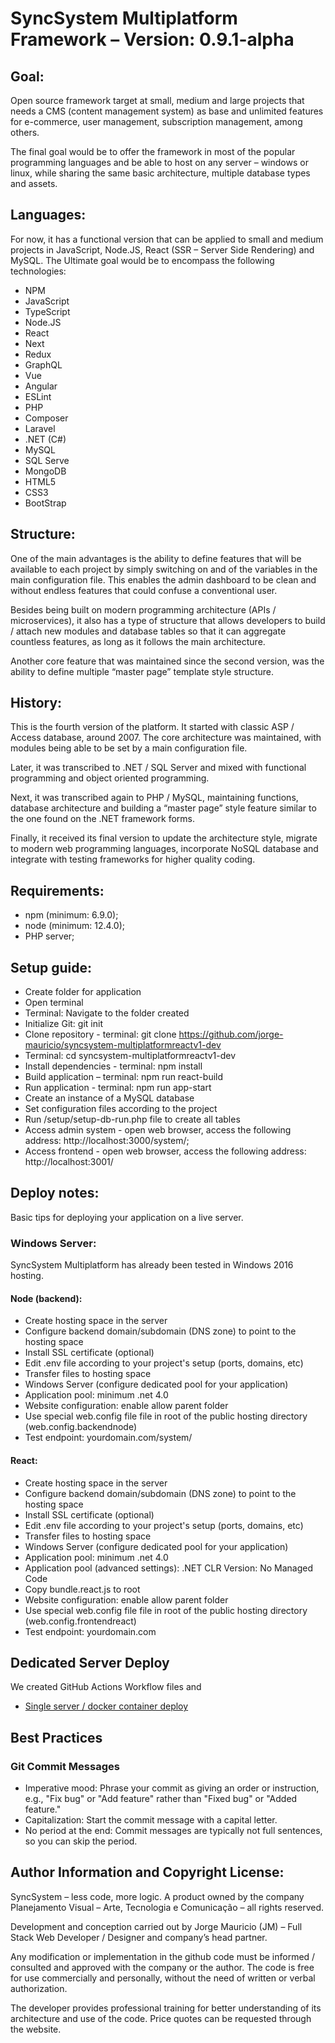 # SyncSystem Multiplatform Framework – Version: 0.9.1-alpha

## Goal:
Open source framework target at small, medium and large projects that needs a CMS (content management system) as base and unlimited features for e-commerce, user management, subscription management, among others.

The final goal would be to offer the framework in most of the popular programming languages and be able to host on any server – windows or linux, while sharing the same basic architecture, multiple database types and assets.

## Languages:
For now, it has a functional version that can be applied to small and medium projects in JavaScript, Node.JS, React (SSR – Server Side Rendering) and MySQL. The Ultimate goal would be to encompass the following technologies:
- NPM
- JavaScript
- TypeScript
- Node.JS
- React
- Next
- Redux
- GraphQL
- Vue
- Angular
- ESLint
- PHP
- Composer
- Laravel
- .NET (C#)
- MySQL
- SQL Serve
- MongoDB
- HTML5
- CSS3
- BootStrap

## Structure:
One of the main advantages is the ability to define features that will be available to each project by simply switching on and of the variables in the main configuration file. This enables the admin dashboard to be clean and without endless features that could confuse a conventional user.

Besides being built on modern programming architecture (APIs / microservices), it also has a type of structure that allows developers to build / attach new modules and database tables so that it can aggregate countless features, as long as it follows the main architecture.

Another core feature that was maintained since the second version, was the ability to define multiple “master page” template style structure.

## History:
This is the fourth version of the platform. It started with classic ASP / Access database, around 2007. The core architecture was maintained, with modules being able to be set by a main configuration file.

Later, it was transcribed to .NET / SQL Server and mixed with functional programming and object oriented programming.

Next, it was transcribed again to PHP / MySQL, maintaining functions, database architecture and building a “master page” style feature similar to the one found on the .NET framework forms.

Finally, it received its final version to update the architecture style, migrate to modern web programming languages, incorporate NoSQL database and integrate with testing frameworks for higher quality coding.

## Requirements:
- npm (minimum: 6.9.0);
- node (minimum: 12.4.0);
- PHP server;

## Setup guide:
- Create folder for application
- Open terminal
- Terminal: Navigate to the folder created
- Initialize Git: git init
- Clone repository - terminal: git clone https://github.com/jorge-mauricio/syncsystem-multiplatformreactv1-dev
- Terminal: cd syncsystem-multiplatformreactv1-dev
- Install dependencies - terminal: npm install
- Build application – terminal: npm run react-build
- Run application - terminal: npm run app-start
- Create an instance of a MySQL database
- Set configuration files according to the project
- Run /setup/setup-db-run.php file to create all tables
- Access admin system - open web browser, access the following address: http://localhost:3000/system/;
- Access frontend - open web browser, access the following address: http://localhost:3001/

## Deploy notes:
Basic tips for deploying your application on a live server.

### Windows Server:
SyncSystem Multiplatform has already been tested in Windows 2016 hosting.

#### Node (backend):
- Create hosting space in the server
- Configure backend domain/subdomain (DNS zone) to point to the hosting space
- Install SSL certificate (optional)
- Edit .env file according to your project's setup (ports, domains, etc)
- Transfer files to hosting space
- Windows Server (configure dedicated pool for your application)
- Application pool: minimum .net 4.0
- Website configuration: enable allow parent folder
- Use special web.config file file in root of the public hosting directory (web.config.backendnode)
- Test endpoint: yourdomain.com/system/

#### React:
- Create hosting space in the server
- Configure backend domain/subdomain (DNS zone) to point to the hosting space
- Install SSL certificate (optional)
- Edit .env file according to your project's setup (ports, domains, etc)
- Transfer files to hosting space
- Windows Server (configure dedicated pool for your application)
- Application pool: minimum .net 4.0
- Application pool (advanced settings): .NET CLR Version: No Managed Code
- Copy bundle.react.js to root
- Website configuration: enable allow parent folder
- Use special web.config file file in root of the public hosting directory (web.config.frontendreact)
- Test endpoint: yourdomain.com

## Dedicated Server Deploy
We created GitHub Actions Workflow files and 
- [Single server / docker container deploy](devops/linux-ubuntu-server-build/README.md)

## Best Practices
### Git Commit Messages
- Imperative mood: Phrase your commit as giving an order or instruction, e.g., "Fix bug" or "Add feature" rather than "Fixed bug" or "Added feature."
- Capitalization: Start the commit message with a capital letter.
- No period at the end: Commit messages are typically not full sentences, so you can skip the period.

## Author Information and Copyright License:
SyncSystem – less code, more logic. A product owned by the company Planejamento Visual – Arte, Tecnologia e Comunicação – all rights reserved.

Development and conception carried out by Jorge Mauricio (JM) – Full Stack Web Developer / Designer and company’s head partner.

Any modification or implementation in the github code must be informed / consulted and approved with the company or the author. The code is free for use commercially and personally, without the need of written or verbal authorization. 

The developer provides professional training for better understanding of its architecture and use of the code. Price quotes can be requested through the website.
